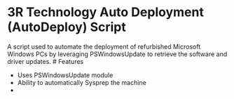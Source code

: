 <!-- Project Name and Description-->
# 3R Technology Auto Deployment (AutoDeploy) Script
<!-- Brief Description -->
A script used to automate the deployment of refurbished Microsoft Windows PCs by leveraging PSWindowsUpdate to retrieve the software and driver updates.
    <!-- Features -->
    # Features
- Uses PSWindowsUpdate module
- Ability to automatically Sysprep the machine
-
